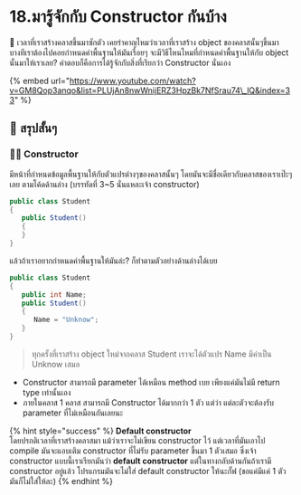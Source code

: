 # 18.มารู้จักกับ Constructor กันบ้าง

💬 เวลาที่เราสร้างคลาสขึ้นมาซักตัว เคยรำคาญไหมว่าเวลาที่เราสร้าง object ของคลาสนั้นๆขึ้นมา บางทีเราต้องไปคอยกำหนดค่าพื้นฐานให้มันเรื่อยๆ จะมีวิธีไหนไหมที่กำหนดค่าพื้นฐานให้กับ object นั้นมาให้เราเลย? คำตอบก็คือการได้รู้จักกับสิ่งที่เรียกว่า Constructor นั่นเอง

{% embed url="https://www.youtube.com/watch?v=GM8Qop3anqo&list=PLUjAn8nwWnijERZ3HpzBk7NfSrau74\_lQ&index=33" %}

## 🎯 สรุปสั้นๆ

### 👨‍🚀 Constructor

มีหน้าที่กำหนดข้อมูลพื้นฐานให้กับตัวแปรต่างๆของคลาสนั้นๆ โดยมันจะมีชื่อเดียวกับคลาสของเราเป๊ะๆเลย ตามโค้ดด้านล่าง \(บรรทัดที่ 3~5 นั่นแหละเจ้า constructor\)

```csharp
public class Student
{
   public Student()
   {
   }
}
```

แล้วถ้าเราอยากกำหนดค่าพื้นฐานให้มันล่ะ? ก็ทำตามตัวอย่างด้านล่างได้เบย

```csharp
public class Student
{
   public int Name;
   public Student()
   {
      Name = "Unknow";
   }
}
```

> ทุกครั้งที่เราสร้าง object ใหม่จากคลาส Student เราจะได้ตัวแปร Name มีค่าเป็น Unknow เสมอ

* Constructor สามารถมี parameter ได้เหมือน method เบย เพียงแค่มันไม่มี return type เท่านั้นเอง
* ภายในคลาส 1 คลาส สามารถมี Constructor ได้มากกว่า 1 ตัว แต่ว่า แต่ละตัวจะต้องรับ parameter ที่ไม่เหมือนกันเลยนะ

{% hint style="success" %}
**Default constructor**  
โดยปรกติเวลาที่เราสร้างคลาสมา แม้ว่าเราจะไม่เขียน constructor ไว้ แต่เวลาที่มันเอาไป compile มันจะแอบเติม constructor ที่ไม่รับ parameter ขึ้นมา 1 ตัวเสมอ ซึ่งเจ้า constructor แบบนี้เราเรียกมันว่า **default constructor** แต่ในทางกลับด้านกันถ้าเรามี constructor อยู่แล้ว โปรแกรมมันจะไม่ใส่ default constructor ให้นะกั๊ฟ \(ขอแค่มีแค่ 1 ตัวมันก็ไม่ใส่ให้ละ\)
{% endhint %}

